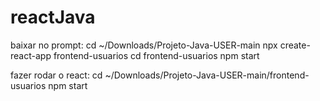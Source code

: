 # reactJava

baixar no prompt:
cd ~/Downloads/Projeto-Java-USER-main
npx create-react-app frontend-usuarios
cd frontend-usuarios
npm start


fazer rodar o react:
cd ~/Downloads/Projeto-Java-USER-main/frontend-usuarios
npm start

